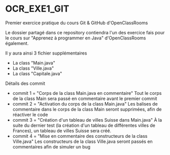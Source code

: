 # OCR_EXE1_GIT
Premier exercice pratique du cours Git &amp; GitHub d'OpenClassRooms

Le dossier partagé dans ce repository contiendra
l'un des exercice fais pour le cours sur 
"Apprenez à programmer en Java"
d'OpenClassRooms également.

Il y aura ainsi 3 fichier supplémentaires
- La class "Main.java"
- La class "Ville.java"
- La class "Capitale.java"

Détails des commit
- commit 1 = "Corps de la class Main.java en commentaire"
  Tout le corps de la class Main sera passé en commentaire avant le premier commit
- commit 2 = "Activation du corps de la class Main.java"
  Les balises de commentaire dans le corps de la class Main seront supprimées, afin de réactiver le code
- commit 3 = "Création d'un tableau de villes Suisse dans Main.java"
  À la suite du dernier test (la création d'un tableau de différentes villes de Frances),
  un tableau de villes Suisse sera créé.
- commit 4 = "Mise en commentaire des constructeurs de la class Ville.java"
  Les constructeurs de la class Ville.java seront passés en commentaires afin de simuler un bug
